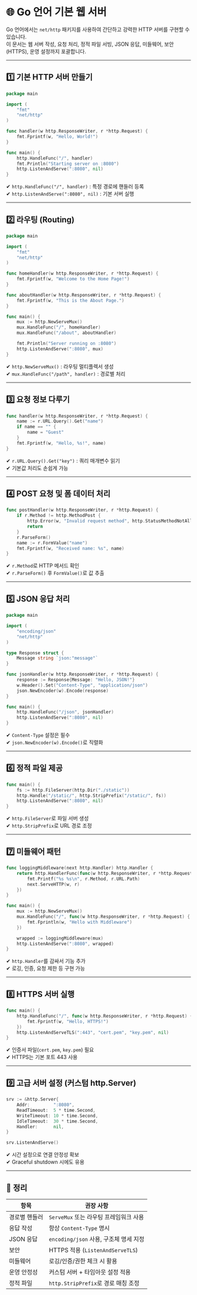 # 🌐 Go 언어 기본 웹 서버

Go 언어에서는 `net/http` 패키지를 사용하여 간단하고 강력한 HTTP 서버를 구현할 수 있습니다.  
이 문서는 웹 서버 작성, 요청 처리, 정적 파일 서빙, JSON 응답, 미들웨어, 보안(HTTPS), 운영 설정까지 포괄합니다.

---

## 1️⃣ 기본 HTTP 서버 만들기

```go
package main

import (
    "fmt"
    "net/http"
)

func handler(w http.ResponseWriter, r *http.Request) {
    fmt.Fprintf(w, "Hello, World!")
}

func main() {
    http.HandleFunc("/", handler)
    fmt.Println("Starting server on :8080")
    http.ListenAndServe(":8080", nil)
}
```

✔ `http.HandleFunc("/", handler)` : 특정 경로에 핸들러 등록  
✔ `http.ListenAndServe(":8080", nil)` : 기본 서버 실행  

---

## 2️⃣ 라우팅 (Routing)

```go
package main

import (
    "fmt"
    "net/http"
)

func homeHandler(w http.ResponseWriter, r *http.Request) {
    fmt.Fprintf(w, "Welcome to the Home Page!")
}

func aboutHandler(w http.ResponseWriter, r *http.Request) {
    fmt.Fprintf(w, "This is the About Page.")
}

func main() {
    mux := http.NewServeMux()
    mux.HandleFunc("/", homeHandler)
    mux.HandleFunc("/about", aboutHandler)

    fmt.Println("Server running on :8080")
    http.ListenAndServe(":8080", mux)
}
```

✔ `http.NewServeMux()` : 라우팅 멀티플렉서 생성  
✔ `mux.HandleFunc("/path", handler)` : 경로별 처리  

---

## 3️⃣ 요청 정보 다루기

```go
func handler(w http.ResponseWriter, r *http.Request) {
    name := r.URL.Query().Get("name")
    if name == "" {
        name = "Guest"
    }
    fmt.Fprintf(w, "Hello, %s!", name)
}
```

✔ `r.URL.Query().Get("key")` : 쿼리 매개변수 읽기  
✔ 기본값 처리도 손쉽게 가능

---

## 4️⃣ POST 요청 및 폼 데이터 처리

```go
func postHandler(w http.ResponseWriter, r *http.Request) {
    if r.Method != http.MethodPost {
        http.Error(w, "Invalid request method", http.StatusMethodNotAllowed)
        return
    }
    r.ParseForm()
    name := r.FormValue("name")
    fmt.Fprintf(w, "Received name: %s", name)
}
```

✔ `r.Method`로 HTTP 메서드 확인  
✔ `r.ParseForm()` 후 `FormValue()`로 값 추출  

---

## 5️⃣ JSON 응답 처리

```go
package main

import (
    "encoding/json"
    "net/http"
)

type Response struct {
    Message string `json:"message"`
}

func jsonHandler(w http.ResponseWriter, r *http.Request) {
    response := Response{Message: "Hello, JSON!"}
    w.Header().Set("Content-Type", "application/json")
    json.NewEncoder(w).Encode(response)
}

func main() {
    http.HandleFunc("/json", jsonHandler)
    http.ListenAndServe(":8080", nil)
}
```

✔ `Content-Type` 설정은 필수  
✔ `json.NewEncoder(w).Encode()`로 직렬화  

---

## 6️⃣ 정적 파일 제공

```go
func main() {
    fs := http.FileServer(http.Dir("./static"))
    http.Handle("/static/", http.StripPrefix("/static/", fs))
    http.ListenAndServe(":8080", nil)
}
```

✔ `http.FileServer`로 파일 서버 생성  
✔ `http.StripPrefix`로 URL 경로 조정  

---

## 7️⃣ 미들웨어 패턴

```go
func loggingMiddleware(next http.Handler) http.Handler {
    return http.HandlerFunc(func(w http.ResponseWriter, r *http.Request) {
        fmt.Printf("%s %s\n", r.Method, r.URL.Path)
        next.ServeHTTP(w, r)
    })
}

func main() {
    mux := http.NewServeMux()
    mux.HandleFunc("/", func(w http.ResponseWriter, r *http.Request) {
        fmt.Fprintln(w, "Hello with Middleware")
    })

    wrapped := loggingMiddleware(mux)
    http.ListenAndServe(":8080", wrapped)
}
```

✔ `http.Handler`를 감싸서 기능 추가  
✔ 로깅, 인증, 요청 제한 등 구현 가능  

---

## 8️⃣ HTTPS 서버 실행

```go
func main() {
    http.HandleFunc("/", func(w http.ResponseWriter, r *http.Request) {
        fmt.Fprintf(w, "Hello, HTTPS!")
    })
    http.ListenAndServeTLS(":443", "cert.pem", "key.pem", nil)
}
```

✔ 인증서 파일(`cert.pem`, `key.pem`) 필요  
✔ HTTPS는 기본 포트 443 사용  

---

## 9️⃣ 고급 서버 설정 (커스텀 http.Server)

```go
srv := &http.Server{
    Addr:         ":8080",
    ReadTimeout:  5 * time.Second,
    WriteTimeout: 10 * time.Second,
    IdleTimeout:  30 * time.Second,
    Handler:      nil,
}

srv.ListenAndServe()
```

✔ 시간 설정으로 연결 안정성 확보  
✔ Graceful shutdown 시에도 유용  

---

## 🎯 정리

| 항목 | 권장 사항 |
|------|-----------|
| 경로별 핸들러 | `ServeMux` 또는 라우팅 프레임워크 사용 |
| 응답 작성 | 항상 `Content-Type` 명시 |
| JSON 응답 | `encoding/json` 사용, 구조체 명세 지정 |
| 보안 | HTTPS 적용 (`ListenAndServeTLS`) |
| 미들웨어 | 로깅/인증/권한 체크 시 활용 |
| 운영 안정성 | 커스텀 서버 + 타임아웃 설정 적용 |
| 정적 파일 | `http.StripPrefix`로 경로 매칭 조정 |
